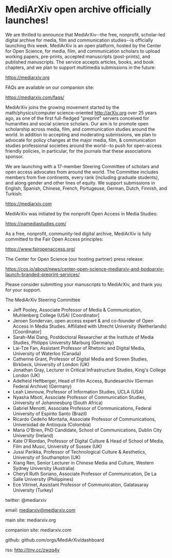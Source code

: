 # MediArXiv open archive officially launches! 

We are thrilled to announce that MediArXiv--the free, nonprofit, scholar-led digital archive for media, film and communication studies--is officially launching this week. MediArXiv is an open platform, hosted by the Center for Open Science, for media, film, and communication scholars to upload working papers, pre-prints, accepted manuscripts (post-prints), and published manuscripts. The service accepts articles, books, and book chapters, and we plan to support multimedia submissions in the future:

https://mediarxiv.org

FAQs are available on our companion site:

https://mediarxiv.com/faqs/

MediArXiv joins the growing movement started by the math/physics/computer science-oriented http://arXiv.org over 25 years ago, as one of the first full-fledged "preprint" servers conceived for humanities and social science scholars. Our aim is to promote open scholarship across media, film, and communication studies around the world. In addition to accepting and moderating submissions, we plan to advocate for policy changes at the major media, film, & communication studies professional societies around the world--to push for open-access friendly policies, in particular, for the journals that these associations sponsor.

We are launching with a 17-member Steering Committee of scholars and open access advocates from around the world. The Committee includes members from five continents, every rank (including graduate students), and along gender and other lines of equity. We support submissions in English, Spanish, Chinese, French, Portugeuse, German, Dutch, Finnish, and Turkish:

https://mediarxiv.com

MediArXiv was initiated by the nonprofit Open Access in Media Studies:

https://oamediastudies.com/

As a free, nonprofit, community-led digital archive, MediArXiv is fully committed to the Fair Open Access principles:

https://www.fairopenaccess.org/

The Center for Open Science (our hosting partner) press release:

https://cos.io/about/news/center-open-science-mediarxiv-and-bodoarxiv-launch-branded-preprint-services/

Please consider submitting your manuscripts to MediArXiv, and thank you for your support.

The MediArXiv Steering Committee

* Jeff Pooley, Associate Professor of Media & Communication, Muhlenberg College (USA) [Coordinator]
* Jeroen Sondervan, open access expert & and co-founder of Open Access in Media Studies. Affiliated with Utrecht University (Netherlands) [Coordinator]
* Sarah-Mai Dang, Postdoctoral Researcher at the Institute of Media Studies, Philipps University Marburg (Germany)
* Lai-Tze Fan, Assistant Professor of Rhetoric and Digital Media, University of Waterloo (Canada)
* Catherine Grant, Professor of Digital Media and Screen Studies, Birkbeck, University of London (UK)
* Jonathan Gray, Lecturer in Critical Infrastructure Studies, King's College London (UK)
* Adelheid Heftberger, Head of Film Access, Bundesarchiv (German Federal Archive) (Germany)
* Leah Lievrouw, Professor of Information Studies, UCLA (USA)
* Nyasha Mboti, Associate Professor of Communication Studies, University of Johannesburg (South Africa)
* Gabriel Menotti, Associate Professor of Communications, Federal University of Espírito Santo (Brazil)
* Ricardo Cedeño Montaña, Associate Professor of Communications, Universidad de Antioquia (Colombia)
* Maria O'Brien, PhD Candidate, School of Communications, Dublin City University (Ireland)
* Kate O'Riordan, Professor of Digital Culture & Head of School of Media, Film and Music, University of Sussex (UK)
* Jussi Parikka, Professor of Technological Culture & Aesthetics, University of Southampton (UK)
* Xiang Ren, Senior Lecturer in Chinese Media and Culture, Western Sydney University (Australia)
* Cheryll Ruth Soriano, Associate Professor of Communication, De La Salle University (Philippines)
* Ece Vitrinel, Assistant Professor of Communication, Galatasaray University (Turkey)

twitter: @mediarxiv

email: mediarxiv@mediarxiv.com

main site: mediarxiv.org

companion site: mediarxiv.com

github: github.com/orgs/MediArXiv/dashboard

rss: http://tiny.cc/zwzq4y


